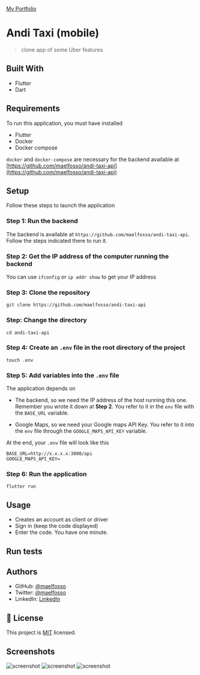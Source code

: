 [My Portfolio](https://maelfosso.github.io)

# Andi Taxi (mobile)

> clone app of some Uber features

## Built With

- Flutter
- Dart

## Requirements

To run this application, you must have installed

- Flutter
- Docker
- Docker compose

`docker` and `docker-compose` are necessary for the backend available at [https://github.com/maelfosso/andi-taxi-api](https://github.com/maelfosso/andi-taxi-api)

## Setup

Follow these steps to launch the application

### **Step 1**: Run the backend

The backend is available at `https://github.com/maelfosso/andi-taxi-api`. Follow the steps indicated there to run it.


### **Step 2**: Get the IP address of the computer running the backend

You can use `ifconfig` or `ip addr show` to get your IP address

### **Step 3**: Clone the repository 

`git clone https://github.com/maelfosso/andi-taxi-api`

### **Step**: Change the directory 

`cd andi-taxi-api`

### **Step 4**: Create an `.env` file in the root directory of the project

`touch .env`

### **Step 5**: Add variables into the `.env` file

The application depends on

- The backend, so we need the IP address of the host running this one. Remember you wrote it down at **Step 2**. You refer to it in the `env` file with the `BASE_URL` variable.

- Google Maps, so we need your Google maps API Key. You refer to it into the `env` file through the `GOOGLE_MAPS_API_KEY` variable.

At the end, your `.env` file will look like this
```.env
BASE_URL=http://x.x.x.x:3000/api
GOOGLE_MAPS_API_KEY=
```

### **Step 6**: Run the application

`flutter run`



## Usage

- Creates an account as client or driver
- Sign in (keep the code displayed)
- Enter the code. You have one minute.


## Run tests


## Authors

- GitHub: [@maelfosso](https://github.com/maelfosso)
- Twitter: [@maelfosso](https://twitter.com/maelfosso)
- LinkedIn: [LinkedIn](https://www.linkedin.com/in/mael-fosso-650b6346/)

## 📝 License

This project is [MIT](./MIT.md) licensed.

## Screenshots

![screenshot](./screenshots/2.png)
![screenshot](./screenshots/4.png)
![screenshot](./screenshots/8.png)
